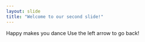 ```yaml
---
layout: slide
title: "Welcome to our second slide!"
---
```

Happy makes you dance
Use the left arrow to go back!
